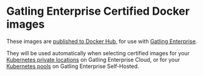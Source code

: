 # Gatling Enterprise Certified Docker images

These images are [published to Docker Hub](https://hub.docker.com/r/gatlingcorp/classic-openjdk), for use with [Gatling Enterprise](https://gatling.io/enterprise/).

They will be used automatically when selecting certified images for your [Kubernetes private locations](https://gatling.io/docs/enterprise/cloud/reference/admin/private_locations/configuration/kubernetes/) on Gatling Enterprise Cloud, or for your [Kubernetes pools](https://gatling.io/docs/enterprise/self-hosted/reference/current/pools/kubernetes/) on Gatling Enterprise Self-Hosted.
